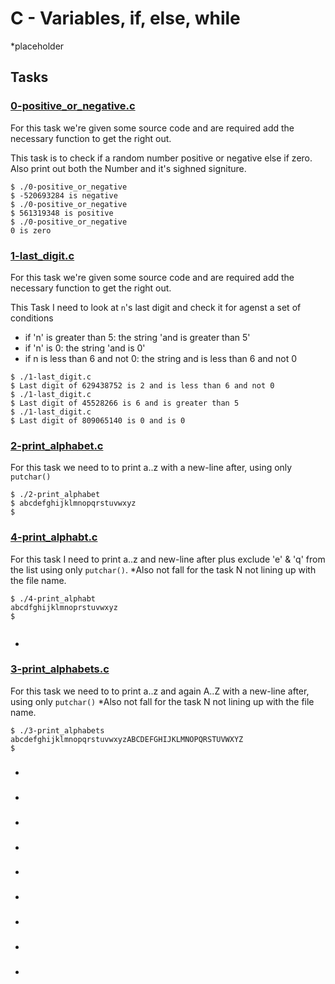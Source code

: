 # C - Variables, if, else, while

*placeholder

## Tasks

### [0-positive_or_negative.c](./0-positive_or_negative.c)

For this task we're given some source code and are required add the necessary function to get the right out.

This task is to check if a random number positive or negative else if zero. Also print out both the Number and it's sighned signiture.

```
$ ./0-positive_or_negative
$ -520693284 is negative
$ ./0-positive_or_negative
$ 561319348 is positive
$ ./0-positive_or_negative
0 is zero 
```

### [1-last_digit.c](./1-last_digit.c)

For this task we're given some source code and are required add	the necessary function to get the right	out.

This Task I need to look at `n`'s last digit and check it for agenst a set of conditions

* if 'n' is greater than 5: the string 'and is greater than 5'
* if 'n' is 0: the string 'and is 0'
* if n is less than 6 and not 0: the string and is less than 6 and not 0


```
$ ./1-last_digit.c
$ Last digit of 629438752 is 2 and is less than 6 and not 0
$ ./1-last_digit.c
$ Last digit of 45528266 is 6 and is greater than 5
$ ./1-last_digit.c
$ Last digit of 809065140 is 0 and is 0
```

### [2-print_alphabet.c](./2-print_alphabet.c)

For this task we need to to print a..z with a new-line after, using only `putchar()`

```
$ ./2-print_alphabet
$ abcdefghijklmnopqrstuvwxyz
$ 
```


### [4-print_alphabt.c](./4-print_alphabt.c)

For this task I need to print a..z and new-line after plus exclude 'e' & 'q' from the list using only `putchar()`.
*Also not fall for the task N not lining up with the file name.

```
$ ./4-print_alphabt 
abcdfghijklmnoprstuvwxyz
$ 
 
```

-

### [3-print_alphabets.c](./3-print_alphabets.c)
For this task we need to to print a..z and again A..Z with a new-line after, using only `putchar()`
*Also not fall for the task N not lining up with the file name.

```
$ ./3-print_alphabets
abcdefghijklmnopqrstuvwxyzABCDEFGHIJKLMNOPQRSTUVWXYZ
$ 

```

### []()

-

### []()

-

### []()

-

### []()

-

### []()

-

### []()

-

### []()

-

### []()

-

### []()

-

